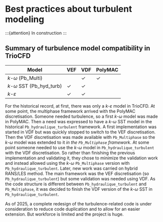# Best practices about turbulent modeling

:::{attention}
In construction
:::


## Summary of turbulence model compatibility in TrioCFD

| Model                            | VEF | VDF | PolyMAC |
|----------------------------------|-----|-----|---------|
| $k$-$\omega$ (Pb_Multi)          |     | ✓   | ✓       |
| $k$-$\omega$ SST (Pb\_hyd\_turb) | ✓   | ✓   |         |
| $k$-$\varepsilon$                | ✓   | ✓   |         |

For the historical record, at first, there was only a $k$-$\varepsilon$ model in TrioCFD. At some
point, the multiphase framework arrived with the PolyMAC discretisation. Someone needed turbulence,
so a first $k$-$\omega$ model was made in PolyMAC. Then a need was expressed to have a $k$-$\omega$
SST model in the historical `Pb_hydraulique_turbulent` framework. A first implementation was started
in VDF but was quickly stopped to switch to the VEF discretisation. Then the VDF discretisation was
made available with `Pb_Multiphase` so the $k$-$\omega$ model was extended to it _in the
`Pb_Multiphase` framework_. At some point someone needed to use the $k$-$\omega$ model in
`Pb_hydraulique_turbulent` with the VDF discretisation. So rather than finishing the previous
implementation and validating it, they chose to minimize the validation work and instead allowed
using the $k$-$\omega$ `Pb_Multiphase` version with `Pb_hydraulique_turbulent`. Later, new work was
carried on hybrid RANS/LES method. The main framework was the VEF discretisation (so
`Pb_hydraulique_turbulent`) but some validation was needed using VDF. As the code structure is
different between `Pb_hydraulique_turbulent` and `Pb_Multiphase`, it was decided to finish the VDF
version of the $k$-$\omega$ SST in `Pb_hydraulique_turbulent`.

As of 2025, a complete redesign of the turbulence-related code is under consideration to reduce code
duplication and to allow for an easier extension. But workforce is limited and the project is huge.
